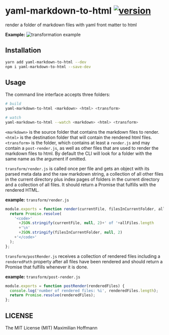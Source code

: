 yaml-markdown-to-html [![version][1]][2]
=======================

render a folder of markdown files with yaml front matter to html

__Example:__
![transformation example](example.png)

Installation
------------

```bash
yarn add yaml-markdown-to-html --dev
npm i yaml-markdown-to-html --save-dev
```

Usage
-----

The command line interface accepts three folders:

```bash
# build
yaml-markdown-to-html <markdown> <html> <transform>

# watch
yaml-markdown-to-html --watch <markdown> <html> <transform>
```

`<markdown>` is the source folder that contains the markdown files to render. `<html>` is the destination folder that will contain the rendered html files. `<transform>` is the folder, which contains at least a `render.js` and may contain a `post-render.js`, as well as other files that are used to render the markdown files to html. By default the CLI will look for a folder with the same name as the argument if omitted.

`transform/render.js` is called once per file and gets an object with its parsed meta data and the raw markdown string, a collection of all other files in the current directory plus index pages of folders in the current directory and a collection of all files. It should return a Promise that fulfills with the rendered HTML.

__example:__ `transform/render.js`

```js
module.exports = function render(currentFile, filesInCurrentFolder, allFiles) {
  return Promise.resolve(
    '<code>'
      +JSON.stringify(currentFile, null, 2)+' of '+allFiles.length
      +'\n'
      +JSON.stringify(filesInCurrentFolder, null, 2)
    +'</code>'
  );
};
```

`transform/postRender.js` receives a collection of rendered files including a `renderedPath` property after all files have been rendered and should return a Promise that fulfills whenever it is done.

__example:__ `transform/post-render.js`

```js
module.exports = function postRender(renderedFiles) {
  console.log('number of rendered files: %i', renderedFiles.length);
  return Promise.resolve(renderedFiles);
};
```

LICENSE
-------

The MIT License (MIT) Maximilian Hoffmann

[1]: http://img.shields.io/npm/v/yaml-markdown-to-html.svg?style=flat
[2]: https://www.npmjs.org/package/yaml-markdown-to-html
